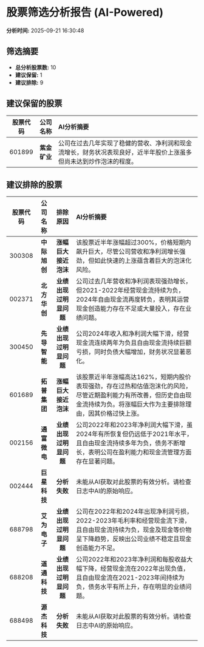 # 股票筛选分析报告 (AI-Powered)

**分析时间:** 2025-09-21 16:30:48

## 筛选摘要

- **总分析股票数:** 10
- **建议保留:** 1
- **建议排除:** 9

## 建议保留的股票

| 股票代码 | 公司名称 | AI分析摘要 |
|:---:|:---:|:---|
| 601899 | **紫金矿业** | 公司在过去几年实现了稳健的营收、净利润和现金流增长，财务状况表现良好，近半年股价上涨虽多但尚未达到炒作泡沫的程度。 |

## 建议排除的股票

| 股票代码 | 公司名称 | 排除原因 | AI分析摘要 |
|:---:|:---:|:---:|:---|
| 300308 | **中际旭创** | **涨幅巨大接近泡沫** | 该股票近半年涨幅超过300%，价格短期内飙升巨大，尽管公司营收和净利润增长强劲，但如此快速的上涨蕴含着巨大的泡沫化风险。 |
| 002371 | **北方华创** | **业绩出现过明显问题** | 公司过去几年营收和净利润表现强劲增长，但2021-2022年经营现金流持续为负，2024年自由现金流再度转负，表明其运营现金创造能力存在不足或大量投入，存在业绩问题。 |
| 300450 | **先导智能** | **业绩出现过明显问题** | 公司2024年收入和净利润大幅下滑，经营现金流连续两年为负且自由现金流持续巨额亏损，同时负债大幅增加，财务状况显著恶化。 |
| 601689 | **拓普集团** | **涨幅巨大接近泡沫** | 该股票近半年涨幅高达162%，短期内股价表现强劲，存在过热和估值泡沫化的风险，尽管近期盈利能力有所改善，但历史自由现金流持续为负。将涨幅巨大作为主要排除理由，因其价格过快上涨。 |
| 002156 | **通富微电** | **业绩出现过明显问题** | 公司2022年和2023年净利润大幅下滑，虽2024年有所恢复但仍远低于2021年水平，且自由现金流持续多年为负，债务不断增长，表明公司在盈利能力和现金流管理方面存在显著问题。 |
| 002444 | **巨星科技** | **分析失败** | 未能从AI获取对此股票的有效分析。请检查日志中AI的原始响应。 |
| 688798 | **艾为电子** | **业绩出现过明显问题** | 公司在2022年和2024年出现净利润亏损，2022-2023年毛利率和经营现金流下滑，且自由现金流持续为负，现金及现金等价物呈下降趋势，反映出公司业绩不稳定且现金创造能力不足。 |
| 688208 | **道通科技** | **业绩出现过明显问题** | 公司2022年和2023年净利润和每股收益大幅下降，经营现金流在2022年出现负值，且自由现金流在2021-2023年间持续为负，债务水平有所上升，存在明显的业绩问题。 |
| 688498 | **源杰科技** | **分析失败** | 未能从AI获取对此股票的有效分析。请检查日志中AI的原始响应。 |
